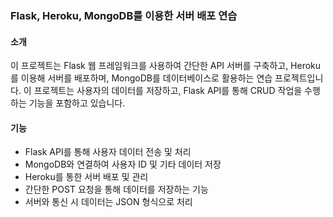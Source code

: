 ### Flask, Heroku, MongoDB를 이용한 서버 배포 연습

#### 소개
이 프로젝트는 Flask 웹 프레임워크를 사용하여 간단한 API 서버를 구축하고, Heroku를 이용해 서버를 배포하며, MongoDB를 데이터베이스로 활용하는 연습 프로젝트입니다. 이 프로젝트는 사용자의 데이터를 저장하고, Flask API를 통해 CRUD 작업을 수행하는 기능을 포함하고 있습니다.

#### 기능
- Flask API를 통해 사용자 데이터 전송 및 처리
- MongoDB와 연결하여 사용자 ID 및 기타 데이터 저장
- Heroku를 통한 서버 배포 및 관리
- 간단한 POST 요청을 통해 데이터를 저장하는 기능
- 서버와 통신 시 데이터는 JSON 형식으로 처리
